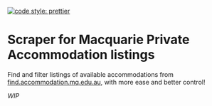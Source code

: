 [![code style: prettier](https://img.shields.io/badge/code_style-prettier-ff69b4.svg?style=flat-square)](https://github.com/prettier/prettier)

# Scraper for Macquarie Private Accommodation listings

Find and filter listings of available accommodations from [find.accommodation.mq.edu.au](find.accommodation.mq.edu.au), with more ease and better control!

*WIP*
